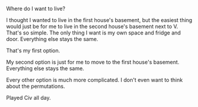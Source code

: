 Where do I want to live?

I thought I wanted to live in the first house's basement, but the easiest thing would just be for me to live in the second house's basement next to V. That's so simple. The only thing I want is my own space and fridge and door. Everything else stays the same.

That's my first option.

My second option is just for me to move to the first house's basement. Everything else stays the same.

Every other option is much more complicated. I don't even want to think about the permutations.

Played Civ all day.

